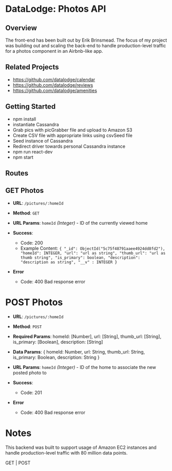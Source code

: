 # DataLodge: Photos API 

## Overview

The front-end has been built out by Erik Brinsmead. The focus of my project was building out and scaling the back-end to handle production-level traffic for a photos component in an Airbnb-like app.

## Related Projects

- https://github.com/datalodge/calendar
- https://github.com/datalodge/reviews
- https://github.com/datalodge/amenities

## Getting Started

- npm install
- instantiate Cassandra
- Grab pics with picGrabber file and upload to Amazon S3
- Create CSV file with appropriate links using csvSeed file
- Seed instance of Cassandra
- Redirect driver towards personal Cassandra instance
- npm run react-dev
- npm start

## Routes

## GET Photos 

- **URL**: `/pictures/:homeId`

- **Method**: `GET`

* **URL Params**: `homeId` _(Integer)_ - ID of the currently viewed home

* **Success**: 
  * Code: 200
  * Example Content: `{
	"_id": ObjectId("5c75f48791aaee4924dd8fd2"),
	"homeId": INTEGER,
	"url": "url as string",
	"thumb_url": "url as thumb string",
	"is_primary": boolean,
	"description": "description as string",
	"__v" : INTEGER
}`

* **Error**
  * Code: 400 Bad response error

# POST Photos

- **URL**: `/pictures/:homeId`

- **Method**: `POST`

- **Required Params**: homeId: [Number], url: [String], thumb_url: [String],
  is_primary: [Boolean],
  description: [String]

- **Data Params**: { homeId: Number, url: String, thumb_url: String,
  is_primary: Boolean,
  description: String }

* **URL Params**: `homeId` _(Integer)_ - ID of the home to associate the new posted photo to

* **Success**: 
  * Code: 201

* **Error**
  * Code: 400 Bad response error 


# Notes

This backend was built to support usage of Amazon EC2 instances and handle production-level traffic with 80 million data points.

GET | POST 
